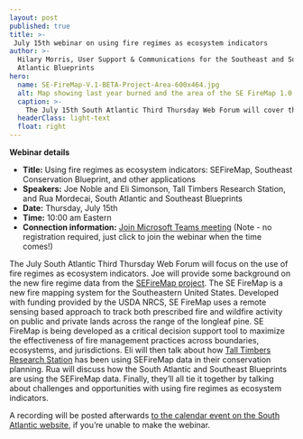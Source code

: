 ```yaml
---
layout: post
published: true
title: >-
 July 15th webinar on using fire regimes as ecosystem indicators
author: >-
  Hilary Morris, User Support & Communications for the Southeast and South
  Atlantic Blueprints
hero:
  name: SE-FireMap-V.1-BETA-Project-Area-600x464.jpg
  alt: Map showing last year burned and the area of the SE FireMap 1.0 Beta.
  caption: >-
    The July 15th South Atlantic Third Thursday Web Forum will cover the new SEFireMap data.
  headerClass: light-text
  float: right
---
```

**Webinar details**

- **Title:** Using fire regimes as ecosystem indicators: SEFireMap, Southeast Conservation Blueprint, and other applications
- **Speakers:** Joe Noble and Eli Simonson, Tall Timbers Research Station, and Rua Mordecai, South Atlantic and Southeast Blueprints
- **Date:** Thursday, July 15th
- **Time:** 10:00 am Eastern
- **Connection information:** [Join Microsoft Teams meeting](https://teams.microsoft.com/l/meetup-join/19%3ameeting_MjliZmYyN2EtOWY1Yi00N2FjLTkyOTYtZWRiNTJkNjAyNGIy%40thread.v2/0?context=%7b%22Tid%22%3a%220693b5ba-4b18-4d7b-9341-f32f400a5494%22%2c%22Oid%22%3a%22765228b1-d0d0-4438-812e-51cbb57819f1%22%7d) (Note - no registration required, just click to join the webinar when the time comes!)<!--more--> 

The July South Atlantic Third Thursday Web Forum will focus on the use of fire regimes as ecosystem indicators. Joe will provide some background on the new fire regime data from the [SEFireMap project](https://www.landscapepartnership.org/key-issues/wildland-fire/fire-mapping/regional-fire-mapping/se-firemap). The SE FireMap is a new fire mapping system for the Southeastern United States. Developed with funding provided by the USDA NRCS, SE FireMap uses a remote sensing based approach to track both prescribed fire and wildfire activity on public and private lands across the range of the longleaf pine. SE FireMap is being developed as a critical decision support tool to maximize the effectiveness of fire management practices across boundaries, ecosystems, and jurisdictions. Eli will then talk about how [Tall Timbers Research Station](https://talltimbers.org/) has been using SEFireMap data in their conservation planning. Rua will discuss how the South Atlantic and Southeast Blueprints are using the SEFireMap data. Finally, they’ll all tie it together by talking about challenges and opportunities with using fire regimes as ecosystem indicators.

A recording will be posted afterwards [to the calendar event on the South Atlantic website](https://www.southatlanticlcc.org/event/third-thursday-web-forum-using-fire-regimes-as-ecosystem-indicators/), if you’re unable to make the webinar.

